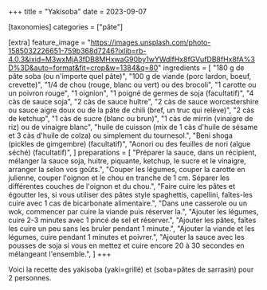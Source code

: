 +++
title = "Yakisoba"
date = 2023-09-07

[taxonomies]
categories = ["pâte"]

[extra]
feature_image = "https://images.unsplash.com/photo-1585032226651-759b368d7246?ixlib=rb-4.0.3&ixid=M3wxMjA3fDB8MHxwaG90by1wYWdlfHx8fGVufDB8fHx8fA%3D%3D&auto=format&fit=crop&w=1384&q=80"
ingredients = [
  "180 g de pâte soba (ou n'importe quel pâte)",
  "100 g de viande (porc lardon, boeuf, crevette)",
  "1/4 de chou (rouge, blanc ou vert) ou des brocoli",
  "1 carotte ou un poivron rouge",
  "1 oignion",
  "1 poigné de germes de soja (facultatif)",
  "4 càs de sauce soja",
  "2 càs de sauce huître",
  "2 càs de sauce worcestershire ou sauce aigre doux ou de la pâte de chili (bref, un truc qui relève)",
  "2 càs de ketchup",
  "1 càs de sucre (blanc ou brun)",
  "1 càs de mirrin (vinaigre de riz) ou de vinaigre blanc",
  "huile de cuisson (mix de 1 càs d'huile de sésame et 3 càs d'huile de colza) ou simplement du tournesol.",
  "Beni shoga (pickles de gimgembre) (facultatif)",
  "Aonori ou des feuilles de nori (algue séché) (facultatif)",
]
preparations = [
  "Préparer la sauce, dans un récipient, mélanger la sauce soja, huitre, piquante, ketchup, le sucre et le vinaigre, arranger la selon vos goûts.",
  "Couper les légumes, couper la carotte en julienne, couper l'oignon et le chou en tranche de 1 cm. Séparer les différentes couches de l'oignon et du chou.",
  "Faire cuire les pâtes et égoutter les, si vous utiliser des pâtes style spaghettis, capellini, faîtes-les cuire avec 1 cas de bicarbonate alimentaire.",
  "Dans une casserole ou un wok, commencer par cuire la viande puis réserver la.",
  "Ajouter les légumes, cuire 2-3 minutes avec 1 pincé de sel et réserver.",
  "Ajouter les pâtes, faîtes les cuire un peu sans les bruler pendant 1 minute.",
  "Ajouter la viande et les légumes, cuire pendant 1 minutes et poivrer.",
  "Ajouter la sauce avec les pousses de soja si vous en mettez et cuire encore 20 à 30 secondes en mélangeant l'ensemble.",
]
+++

Voici la recette des yakisoba (yaki=grillé) et (soba=pâtes de sarrasin) pour 2 personnes.
